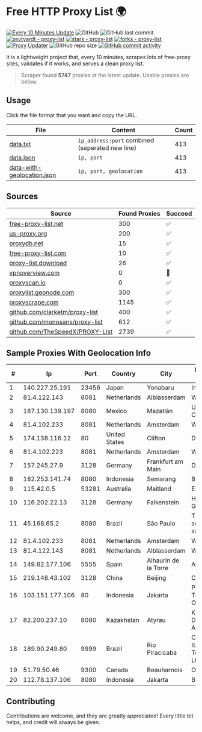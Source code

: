 
# Free HTTP Proxy List 🌍

[![Every 10 Minutes Update](https://github.com/mertguvencli/http-proxy-list/actions/workflows/main.yml/badge.svg?branch=main)](https://github.com/mertguvencli/http-proxy-list/actions/workflows/main.yml)
![GitHub](https://img.shields.io/github/license/mertguvencli/http-proxy-list)
![GitHub last commit](https://img.shields.io/github/last-commit/mertguvencli/http-proxy-list)
[![zevtyardt - proxy-list](https://img.shields.io/static/v1?label=zevtyardt&message=proxy-list&color=blue&logo=github)](https://github.com/zevtyardt/proxy-list "Go to GitHub repo")
[![stars - proxy-list](https://img.shields.io/github/stars/zevtyardt/proxy-list?style=social)](https://github.com/zevtyardt/proxy-list)
[![forks - proxy-list](https://img.shields.io/github/forks/zevtyardt/proxy-list?style=social)](https://github.com/zevtyardt/proxy-list)
[![Proxy Updater](https://github.com/zevtyardt/proxy-list/workflows/Proxy%20Updater/badge.svg)](https://github.com/zevtyardt/proxy-list/actions?query=workflow:"Proxy+Updater")
![GitHub repo size](https://img.shields.io/github/repo-size/zevtyardt/proxy-list)
[![GitHub commit activity](https://img.shields.io/github/commit-activity/m/zevtyardt/proxy-list?logo=commits)](https://github.com/zevtyardt/proxy-list/commits/main)

It is a lightweight project that, every 10 minutes, scrapes lots of free-proxy sites, validates if it works, and serves a clean proxy list.

> Scraper found **5747** proxies at the latest update. Usable proxies are below.

## Usage

Click the file format that you want and copy the URL.

|File|Content|Count|
|----|-------|-----|
|[data.txt](https://raw.githubusercontent.com/mertguvencli/http-proxy-list/main/proxy-list/data.txt)|`ip_address:port` combined (seperated new line)|413|
|[data.json](https://raw.githubusercontent.com/mertguvencli/http-proxy-list/main/proxy-list/data.json)|`ip, port`|413|
|[data-with-geolocation.json](https://raw.githubusercontent.com/mertguvencli/http-proxy-list/main/proxy-list/data-with-geolocation.json)|`ip, port, geolocation`|413|

## Sources

|Source|Found Proxies|Succeed|
|------|-------------|-------|
|[free-proxy-list.net](https://free-proxy-list.net)|300|✅|
|[us-proxy.org](https://www.us-proxy.org)|200|✅|
|[proxydb.net](http://proxydb.net)|15|✅|
|[free-proxy-list.com](https://free-proxy-list.com/?page=&port=&type%5B%5D=http&type%5B%5D=https&up_time=0&search=Search)|10|✅|
|[proxy-list.download](https://www.proxy-list.download/HTTP)|26|✅|
|[vpnoverview.com](https://vpnoverview.com/privacy/anonymous-browsing/free-proxy-servers)|0|🚫|
|[proxyscan.io](https://www.proxyscan.io)|0|✅|
|[proxylist.geonode.com](https://proxylist.geonode.com/api/proxy-list?limit=300&page=1&sort_by=lastChecked&sort_type=desc&protocols=http,https)|300|✅|
|[proxyscrape.com](https://api.proxyscrape.com/v2/?request=displayproxies&protocol=http&timeout=10000&country=all&ssl=all&anonymity=all)|1145|✅|
|[github.com/clarketm/proxy-list](https://raw.githubusercontent.com/clarketm/proxy-list/master/proxy-list-raw.txt)|400|✅|
|[github.com/monosans/proxy-list](https://raw.githubusercontent.com/monosans/proxy-list/main/proxies/http.txt)|612|✅|
|[github.com/TheSpeedX/PROXY-List](https://raw.githubusercontent.com/TheSpeedX/PROXY-List/master/http.txt)|2739|✅|


## Sample Proxies With Geolocation Info

|#|Ip|Port|Country|City|Internet Service Provider|
|-|--|----|-------|----|-------------------------|
|1|140.227.25.191|23456|Japan|Yonabaru|InfoSphere|
|2|81.4.122.143|8081|Netherlands|Alblasserdam|WeservIT|
|3|187.130.139.197|8080|Mexico|Mazatlán|Uninet S.A. de C.V.|
|4|81.4.102.233|8081|Netherlands|Amsterdam|WeservIT|
|5|174.138.116.12|80|United States|Clifton|DigitalOcean, LLC|
|6|81.4.102.223|8081|Netherlands|Amsterdam|WeservIT|
|7|157.245.27.9|3128|Germany|Frankfurt am Main|DigitalOcean, LLC|
|8|182.253.141.74|8080|Indonesia|Semarang|Biznet Networks|
|9|115.42.0.5|53281|Australia|Maitland|Escapenet Pty Ltd|
|10|116.202.22.13|3128|Germany|Falkenstein|Hetzner Online GmbH|
|11|45.168.65.2|8080|Brazil|São Paulo|Thiago aparecido scaramuzza santana|
|12|81.4.102.233|8081|Netherlands|Amsterdam|WeservIT|
|13|81.4.122.143|8081|Netherlands|Alblasserdam|WeservIT|
|14|149.62.177.106|5555|Spain|Alhaurin de la Torre|Avatel Telecom|
|15|219.148.43.102|3128|China|Beijing|Chinanet|
|16|103.151.177.106|80|Indonesia|Jakarta|PT JASAMARGA TOLLROAD OPERATOR|
|17|82.200.237.10|8080|Kazakhstan|Atyrau|Kazakhtelecom Data Network Administration|
|18|189.90.249.80|9999|Brazil|Rio Piracicaba|Companhia Itabirana Telecomunicações Ltda|
|19|51.79.50.46|9300|Canada|Beauharnois|OVH SAS|
|20|112.78.137.106|8080|Indonesia|Jakarta|Biznet Networks|



## Contributing

Contributions are welcome, and they are greatly appreciated! Every
little bit helps, and credit will always be given.

